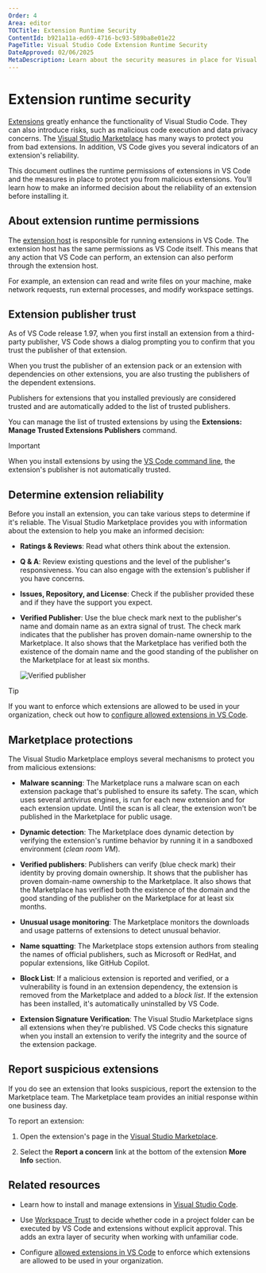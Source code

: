 ```yaml
---
Order: 4
Area: editor
TOCTitle: Extension Runtime Security
ContentId: b921a11a-ed69-4716-bc93-589ba8e01e22
PageTitle: Visual Studio Code Extension Runtime Security
DateApproved: 02/06/2025
MetaDescription: Learn about the security measures in place for Visual Studio Code extensions, including permissions, user reliability checks, and Marketplace protections.
---
```


# Extension runtime security

[Extensions](/docs/editor/extension-marketplace.md) greatly enhance the functionality of Visual Studio Code. They can also introduce risks, such as malicious code execution and data privacy concerns. The [Visual Studio Marketplace](https://marketplace.visualstudio.com/vscode) has many ways to protect you from bad extensions. In addition, VS Code gives you several indicators of an extension's reliability.

This document outlines the runtime permissions of extensions in VS Code and the measures in place to protect you from malicious extensions. You'll learn how to make an informed decision about the reliability of an extension before installing it.

## About extension runtime permissions

The [extension host](/api/advanced-topics/extension-host.md) is responsible for running extensions in VS Code. The extension host has the same permissions as VS Code itself. This means that any action that VS Code can perform, an extension can also perform through the extension host.

For example, an extension can read and write files on your machine, make network requests, run external processes, and modify workspace settings.

## Extension publisher trust

As of VS Code release 1.97, when you first install an extension from a third-party publisher, VS Code shows a dialog prompting you to confirm that you trust the publisher of that extension.

When you trust the publisher of an extension pack or an extension with dependencies on other extensions, you are also trusting the publishers of the dependent extensions.

Publishers for extensions that you installed previously are considered trusted and are automatically added to the list of trusted publishers.

You can manage the list of trusted extensions by using the **Extensions: Manage Trusted Extensions Publishers** command.

> [!IMPORTANT]
> When you install extensions by using the [VS Code command line](/docs/editor/command-line.md#working-with-extensions), the extension's publisher is not automatically trusted.

## Determine extension reliability

Before you install an extension, you can take various steps to determine if it's reliable. The Visual Studio Marketplace provides you with information about the extension to help you make an informed decision:

* **Ratings & Reviews**: Read what others think about the extension.

* **Q & A**: Review existing questions and the level of the publisher's responsiveness. You can also engage with the extension's publisher if you have concerns.

* **Issues, Repository, and License**: Check if the publisher provided these and if they have the support you expect.

* **Verified Publisher**: Use the blue check mark next to the publisher's name and domain name as an extra signal of trust. The check mark indicates that the publisher has proven domain-name ownership to the Marketplace. It also shows that the Marketplace has verified both the existence of the domain name and the good standing of the publisher on the Marketplace for at least six months.

    ![Verified publisher](images/extension-marketplace/bluecheck.png)

> [!TIP]
> If you want to enforce which extensions are allowed to be used in your organization, check out how to [configure allowed extensions in VS Code](/docs/setup/enterprise.md#configure-allowed-extensions).

## Marketplace protections

The Visual Studio Marketplace employs several mechanisms to protect you from malicious extensions:

* **Malware scanning**: The Marketplace runs a malware scan on each extension package that's published to ensure its safety. The scan, which uses several antivirus engines, is run for each new extension and for each extension update. Until the scan is all clear, the extension won't be published in the Marketplace for public usage.

* **Dynamic detection**: The Marketplace does dynamic detection by verifying the extension's runtime behavior by running it in a sandboxed environment (_clean room VM_).

* **Verified publishers**: Publishers can verify (blue check mark) their identity by proving domain ownership. It shows that the publisher has proven domain-name ownership to the Marketplace. It also shows that the Marketplace has verified both the existence of the domain and the good standing of the publisher on the Marketplace for at least six months.

* **Unusual usage monitoring**: The Marketplace monitors the downloads and usage patterns of extensions to detect unusual behavior.

* **Name squatting**: The Marketplace stops extension authors from stealing the names of official publishers, such as Microsoft or RedHat, and popular extensions, like GitHub Copilot.

* **Block List**: If a malicious extension is reported and verified, or a vulnerability is found in an extension dependency, the extension is removed from the Marketplace and added to a *block list*. If the extension has been installed, it's automatically uninstalled by VS Code.

* **Extension Signature Verification**: The Visual Studio Marketplace signs all extensions when they're published. VS Code checks this signature when you install an extension to verify the integrity and the source of the extension package.

## Report suspicious extensions

If you do see an extension that looks suspicious, report the extension to the Marketplace team. The Marketplace team provides an initial response within one business day.

To report an extension:

1. Open the extension's page in the [Visual Studio Marketplace](https://marketplace.visualstudio.com/vscode).

1. Select the **Report a concern** link at the bottom of the extension **More Info** section.

## Related resources

* Learn how to install and manage extensions in [Visual Studio Code](/docs/editor/extension-marketplace.md).

* Use [Workspace Trust](/docs/editor/workspaces/workspace-trust.md) to decide whether code in a project folder can be executed by VS Code and extensions without explicit approval. This adds an extra layer of security when working with unfamiliar code.

* Configure [allowed extensions in VS Code](/docs/setup/enterprise.md#configure-allowed-extensions) to enforce which extensions are allowed to be used in your organization.
